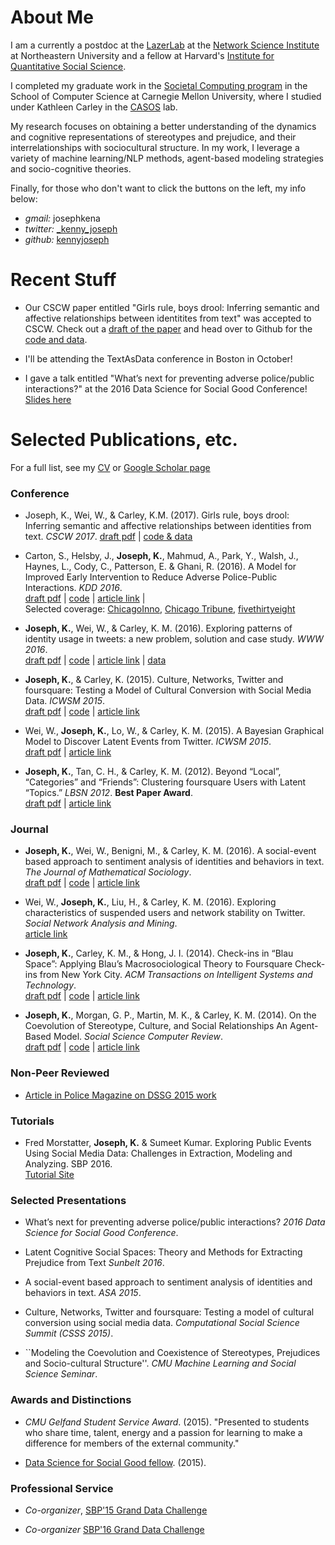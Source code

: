 # About Me
 
I am a currently a postdoc at the [LazerLab](http://www.lazerlab.net/) at the [Network Science Institute](http://www.networkscienceinstitute.org) at Northeastern University and a fellow at Harvard's [Institute for Quantitative Social Science](http://www.iq.harvard.edu/). 

I completed my graduate work in the [Societal Computing program](http://www.cmu.edu/scs/sc-phd/) in the School of Computer Science at Carnegie Mellon University, where I studied under Kathleen Carley in the [CASOS](http://casos.cs.cmu.edu) lab. 

My research focuses on obtaining a better understanding of the dynamics and cognitive representations of stereotypes and prejudice, and their interrelationships with sociocultural structure. In my work, I leverage a variety of machine learning/NLP methods, agent-based modeling strategies and socio-cognitive theories.

Finally, for those who don't want to click the buttons on the left, my info below:

- *gmail:* josephkena
- *twitter:* [_kenny_joseph](https://www.twitter.com/_kenny_joseph)
- *github:* [kennyjoseph](https://www.github.com/kennyjoseph)

# Recent Stuff

- Our CSCW paper entitled "Girls rule, boys drool: Inferring semantic and affective relationships between identitites from text" was accepted to CSCW. Check out a [draft of the paper](http://www.cs.cmu.edu/~kjoseph/papers/cscw_17.pdf) and head over to Github for the 
[code and data](https://github.com/kennyjoseph/twitter_stereotype_extraction).

- I'll be attending the TextAsData conference in Boston in October!

- I gave a talk entitled "What’s next for preventing adverse police/public interactions?" at the 2016 Data Science for Social Good Conference! [Slides here](papers/dssg_pres.pdf)

# Selected Publications, etc.

For a full list, see my [CV](papers/cv.pdf) or [Google Scholar page](https://scholar.google.com/citations?user=TNS6P14AAAAJ&hl=en)

### Conference

- Joseph, K., Wei, W., & Carley, K.M. (2017). Girls rule, boys drool: Inferring semantic and affective relationships between identities from text. *CSCW 2017*.
[draft pdf](http://www.cs.cmu.edu/~kjoseph/papers/cscw_17.pdf) | 
[code & data](https://github.com/kennyjoseph/twitter_stereotype_extraction)



- Carton, S., Helsby, J., **Joseph, K.**, Mahmud, A., Park, Y., Walsh, J., Haynes, L., Cody, C., Patterson, E. & Ghani, R. (2016). A Model for Improved Early Intervention to Reduce Adverse Police-Public Interactions. *KDD 2016*.  
[draft pdf](https://dssg.uchicago.edu/wp-content/uploads/2016/04/identifying-police-officers-3.pdf) | 
[code](https://github.com/dssg/police-eis) |
[article link](http://www.kdd.org/kdd2016/papers/files/adf0832-cartonAemb.pdf) |  
Selected coverage: [ChicagoInno](http://chicagoinno.streetwise.co/2015/09/01/can-data-science-help-stop-a-police-shooting-before-it-happens-uchicago-wants-to-find-out/), [Chicago Tribune](http://www.chicagotribune.com/news/ct-big-data-police-misconduct-met-20160816-story.html), [fivethirtyeight](http://fivethirtyeight.com/features/we-now-have-algorithms-to-predict-police-misconduct/)

- **Joseph, K.**, Wei, W., & Carley, K. M. (2016). Exploring patterns of identity usage in tweets: a new problem, solution and case study. *WWW 2016*.  
[draft pdf](papers/www_16.pdf) | 
[code](https://github.com/kennyjoseph/identity_extraction_pub) |
[article link](http://www2016.net/proceedings/proceedings/p401.pdf) |
[data](https://github.com/kennyjoseph/ferguson_data)

- **Joseph, K.**, & Carley, K. (2015). Culture, Networks, Twitter and foursquare: Testing a Model of Cultural Conversion with Social Media Data. *ICWSM 2015*.  
[draft pdf](http://www.cs.cmu.edu/~kjoseph/papers/kenny_icwsm_15.pdf) | 
[code](https://github.com/kennyjoseph/icwsm_lizardo) |
[article link](http://www.aaai.org/ocs/index.php/ICWSM/ICWSM15/paper/view/10507) 

- Wei, W., **Joseph, K.**, Lo, W., & Carley, K. M. (2015). A Bayesian Graphical Model to Discover Latent Events from Twitter. *ICWSM 2015*.    
[draft pdf](http://www.cs.cmu.edu/~kjoseph/papers/wei_icwsm_15.pdf) | 
[article link](http://www.aaai.org/ocs/index.php/ICWSM/ICWSM15/paper/view/10476) 

- **Joseph, K.**, Tan, C. H., & Carley, K. M. (2012). Beyond “Local”, “Categories” and “Friends”: Clustering foursquare Users with Latent “Topics.” *LBSN 2012*. **Best Paper Award**.  
[draft pdf](http://casos.cs.cmu.edu/publications/papers/2012BeyondLocal.pdf) |
[article link](http://dl.acm.org/citation.cfm?id=2370422)

### Journal 

- **Joseph, K.**, Wei, W., Benigni, M., & Carley, K. M. (2016). A social-event based approach to sentiment analysis of identities and behaviors in text. *The Journal of Mathematical Sociology*.  
[draft pdf](papers/jms.pdf) | 
[code](https://github.com/kennyjoseph/act_paper_public) |
[article link](http://www.tandfonline.com/doi/abs/10.1080/0022250X.2016.1159206)

- Wei, W., **Joseph, K.**, Liu, H., & Carley, K. M. (2016). Exploring characteristics of suspended users and network stability on Twitter. *Social Network Analysis and Mining*.  
[article link](http://link.springer.com/article/10.1007/s13278-016-0358-5)

- **Joseph, K.**, Carley, K. M., & Hong, J. I. (2014). Check-ins in “Blau Space”: Applying Blau’s Macrosociological Theory to Foursquare Check-ins from New York City. *ACM Transactions on Intelligent Systems and Technology*.   
[draft pdf](papers/tist.pdf) | 
[code](https://github.com/kennyjoseph/tist_article) |
[article link](http://dl.acm.org/citation.cfm?id=2566617)


- **Joseph, K.**, Morgan, G. P., Martin, M. K., & Carley, K. M. (2014). On the Coevolution of Stereotype, Culture, and Social Relationships An Agent-Based Model. *Social Science Computer Review*.   
[draft pdf](papers/sscr_proof.pdf) |
[code](https://github.com/kennyjoseph/sscr_14) |
[article link](http://ssc.sagepub.com/content/early/2013/12/12/0894439313511388.abstract)

### Non-Peer Reviewed

- [Article in Police Magazine on DSSG 2015 work](http://www.policechiefmagazine.org/magazine/index.cfm?fuseaction=display&article_id=4228&issue_id=82016)


### Tutorials

- Fred Morstatter, **Joseph, K.** & Sumeet Kumar. Exploring Public Events Using Social Media Data: Challenges in Extraction, Modeling and Analyzing. SBP 2016.  
[Tutorial Site](http://sbp-brims.org/2016/tutorial08/) 

### Selected Presentations

- What’s next for preventing adverse police/public interactions? *2016 Data Science for Social Good Conference*. 

- Latent Cognitive Social Spaces: Theory and Methods for Extracting Prejudice from Text *Sunbelt 2016*. 

- A social-event based approach to sentiment analysis of identities and behaviors in text. *ASA 2015*.

- Culture, Networks, Twitter and foursquare: Testing a model of cultural conversion using social media data. *Computational Social Science Summit (CSSS 2015)*. 

- ``Modeling the Coevolution and Coexistence of Stereotypes, Prejudices and Socio-cultural Structure''. *CMU Machine Learning and Social Science Seminar*.

### Awards and Distinctions

- *CMU Gelfand Student Service Award*. (2015). "Presented to students who share time, talent, energy and a passion for learning to make a difference for members of the external community."

- [Data Science for Social Good fellow](http://dssg.uchicago.edu/2000/03/09/org-police.html). (2015).

### Professional Service

- *Co-organizer*, [SBP'15 Grand Data Challenge](http://sbp-conference.org/sbp2015/challenge/) 

- *Co-organizer* [SBP'16 Grand Data Challenge](http://sbp-brims.org/2016/challenge/index.html)

